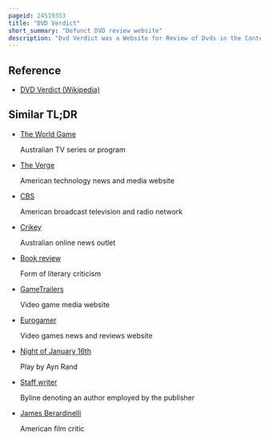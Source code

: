 ```yaml
---
pageid: 24519353
title: "DVD Verdict"
short_summary: "Defunct DVD review website"
description: "Dvd Verdict was a Website for Review of Dvds in the Context of the legal System. The Site was founded in 1999. The Editor-In-Chief was michael Stailey who ran the Website between 2004 and 2016 and employed a large editorial Staff of Critics whose Reviews were quoted by Sources such as Cbs Marketwatch and praised by such Writers as anthony Augustine of uptown."
---
```


## Reference

- [DVD Verdict (Wikipedia)](https://en.wikipedia.org/?curid=24519353)

## Similar TL;DR

- [The World Game](/tldr/en/the-world-game)

  Australian TV series or program

- [The Verge](/tldr/en/the-verge)

  American technology news and media website

- [CBS](/tldr/en/cbs)

  American broadcast television and radio network

- [Crikey](/tldr/en/crikey)

  Australian online news outlet

- [Book review](/tldr/en/book-review)

  Form of literary criticism

- [GameTrailers](/tldr/en/gametrailers)

  Video game media website

- [Eurogamer](/tldr/en/eurogamer)

  Video games news and reviews website

- [Night of January 16th](/tldr/en/night-of-january-16th)

  Play by Ayn Rand

- [Staff writer](/tldr/en/staff-writer)

  Byline denoting an author employed by the publisher

- [James Berardinelli](/tldr/en/james-berardinelli)

  American film critic
